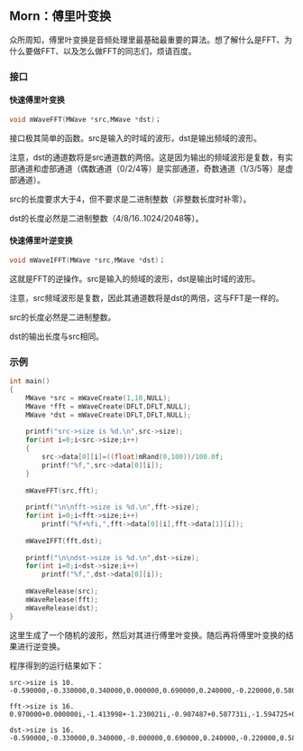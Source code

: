 ## Morn：傅里叶变换

众所周知，傅里叶变换是音频处理里最基础最重要的算法。想了解什么是FFT、为什么要做FFT、以及怎么做FFT的同志们，烦请百度。



### 接口

#### 快速傅里叶变换

```c
void mWaveFFT(MWave *src,MWave *dst)；
```

接口极其简单的函数。src是输入的时域的波形，dst是输出频域的波形。

注意，dst的通道数将是src通道数的两倍。这是因为输出的频域波形是复数，有实部通道和虚部通道（偶数通道（0/2/4等）是实部通道，奇数通道（1/3/5等）是虚部通道）。

src的长度要求大于4，但不要求是二进制整数（非整数长度时补零）。

dst的长度必然是二进制整数（4/8/16..1024/2048等）。

#### 快速傅里叶逆变换

```c
void mWaveIFFT(MWave *src,MWave *dst)；
```

这就是FFT的逆操作。src是输入的频域的波形，dst是输出时域的波形。

注意，src频域波形是复数，因此其通道数将是dst的两倍，这与FFT是一样的。

src的长度必然是二进制整数。

dst的输出长度与src相同。



### 示例

```c
int main()
{
    MWave *src = mWaveCreate(1,10,NULL);
    MWave *fft = mWaveCreate(DFLT,DFLT,NULL);
    MWave *dst = mWaveCreate(DFLT,DFLT,NULL);
    
    printf("src->size is %d.\n",src->size);
    for(int i=0;i<src->size;i++) 
    {
        src->data[0][i]=((float)mRand(0,100))/100.0f; 
        printf("%f,",src->data[0][i]);
    }
    
    mWaveFFT(src,fft);
    
    printf("\n\nfft->size is %d.\n",fft->size);
    for(int i=0;i<fft->size;i++) 
        printf("%f+%fi,",fft->data[0][i],fft->data[1][i]);
    
    mWaveIFFT(fft,dst);
    
    printf("\n\ndst->size is %d.\n",dst->size);
    for(int i=0;i<dst->size;i++) 
        printf("%f,",dst->data[0][i]);
    
    mWaveRelease(src);
    mWaveRelease(fft);
    mWaveRelease(dst);
}
```

这里生成了一个随机的波形，然后对其进行傅里叶变换。随后再将傅里叶变换的结果进行逆变换。

程序得到的运行结果如下：

```
src->size is 10.
-0.590000,-0.330000,0.340000,0.000000,0.690000,0.240000,-0.220000,0.580000,0.620000,-0.360000,

fft->size is 16.
0.970000+0.000000i,-1.413998+-1.230021i,-0.907487+0.507731i,-1.594725+0.133425i,0.600000+1.030000i,-1.617235+-1.076870i,-0.412513+1.627731i,-0.214043+0.319685i,0.710000+0.000000i,-0.214043+-0.319685i,-0.412513+-1.627731i,-1.617235+1.076870i,0.600000+-1.030000i,-1.594725+-0.133425i,-0.907487+-0.507731i,-1.413998+1.230021i, 

dst->size is 16.
-0.590000,-0.330000,0.340000,-0.000000,0.690000,0.240000,-0.220000,0.580000,0.620000,-0.360000,0.000000,-0.000000,0.000000,0.000000,-0.000000,0.000000,
```

